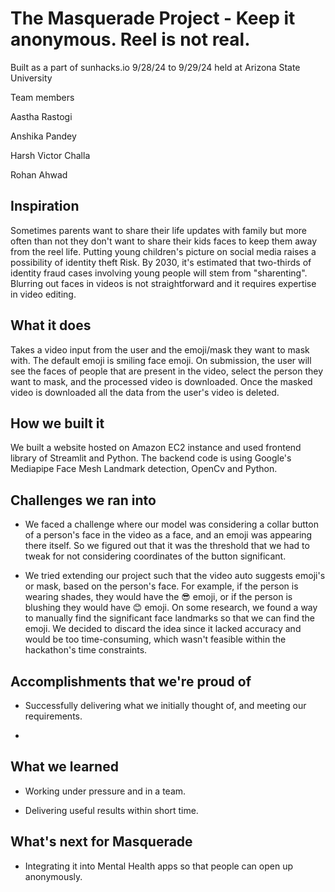 # The Masquerade Project - Keep it anonymous. Reel is not real. 
Built as a part of sunhacks.io 9/28/24 to 9/29/24 held at Arizona State University

Team members

Aastha Rastogi

Anshika Pandey

Harsh Victor Challa 

Rohan Ahwad

## Inspiration
Sometimes parents want to share their life updates with family but more often than not they don't want to share their kids faces to keep them away from the reel life. Putting young children's picture on social media raises a possibility of identity theft Risk. By 2030, it's estimated that two-thirds of identity fraud cases involving young people will stem from "sharenting". Blurring out faces in videos is not straightforward and it requires expertise in video editing. 

## What it does
Takes a video input from the user and the emoji/mask they want to mask with. The default emoji is smiling face emoji. On submission, the user will see the faces of people that are present in the video, select the person they want to mask, and the processed video is downloaded. Once the masked video is downloaded all the data from the user's video is deleted. 

## How we built it
We built a website hosted on Amazon EC2 instance and used frontend library of Streamlit and Python. The backend code is using Google's Mediapipe Face Mesh Landmark detection, OpenCv and Python.
  
## Challenges we ran into
- We faced a challenge where our model was considering a collar button of a person's face in the video as a face, and an emoji was appearing there itself. So we figured out that it was the threshold that we had to tweak for not considering coordinates of the button significant. 

- We tried extending our project such that the video auto suggests emoji's or mask, based on the person's face. For example, if the person is wearing shades, they would have the 😎 emoji, or if the person is blushing they would have 😊 emoji. On some research, we found a way to manually find the significant face landmarks so that we can find the emoji. We decided to discard the idea since it lacked accuracy and would be too time-consuming, which wasn't feasible within the hackathon's time constraints. 

## Accomplishments that we're proud of
- Successfully delivering what we initially thought of, and meeting our requirements. 

- 
## What we learned
- Working under pressure and in a team.

- Delivering useful results within short time. 

## What's next for Masquerade
- Integrating it into Mental Health apps so that people can open up anonymously.  
